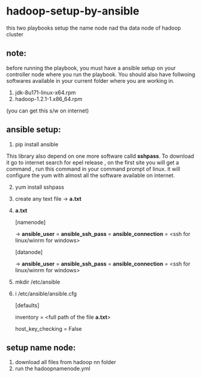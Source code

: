 # hadoop-setup-by-ansible
this two playbooks setup the name node nad tha data node of hadoop cluster 

## note:
 before running the playbook, you must have a ansible setup on your controller node where you run the playbook.
 You should also have follwoing softwares available in your current folder where you are working in.
 1. jdk-8u171-linux-x64.rpm
 2. hadoop-1.2.1-1.x86_64.rpm
 
 (you can get this s/w on internet)
 
 ## ansible setup:
 1. pip install ansible
 
 This library also depend on one more software calld **sshpass**. To download it go to internet search for epel release , on the first site you will get a command , run this command in your command prompt of linux. it will configure the yum with almost all the software available on internet.
 
 2. yum install sshpass
 3. create any text file -> **a.txt**
 4. **a.txt** 
    
    [namenode]
    
    -> <IP of Target Node to be set as name node>  **ansible_user** = <user name>  **ansible_ssh_pass** = <password> **ansible_connection** = <ssh for linux/winrm for windows>
   
    [datanode]
    
    -> <IP of Target Node to be set as data node>  **ansible_user** = <user name>  **ansible_ssh_pass** = <password> **ansible_connection** = <ssh for linux/winrm for windows>
  
  5. mkdir /etc/ansible
  6. i /etc/ansible/ansible.cfg
    
     [defaults]
  
     inventory = <full path of the file **a.txt**>
  
     host_key_checking = False
     

## setup name node:
  1. download all files from hadoop nn folder
  2. run the hadoopnamenode.yml

